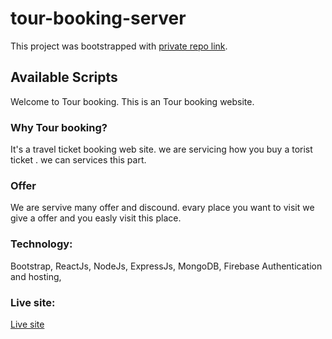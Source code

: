 # tour-booking-server


This project was bootstrapped with [private repo link](https://github.com/programming-hero-web-course1/tourism-or-delivery-website-client-side-limon10230).

## Available Scripts

Welcome to Tour booking. This is an Tour booking website.

### Why Tour booking?

It's a travel ticket booking web site. we are servicing how you buy a torist ticket . we can services this part.


### Offer

We are servive many offer and discound. evary place you want to visit we give a offer and you easly visit this place.

### Technology: 

Bootstrap, ReactJs, NodeJs, ExpressJs, MongoDB, Firebase Authentication and hosting,


### Live site:
 [Live site](https://facebook.github.io/create-react-app/docs/deployment) 
